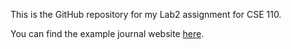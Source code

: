 This is the GitHub repository for my Lab2 assignment for CSE 110.

You can find the example journal website [here](https://etienne0601.github.io/CSE110_Lab2/).